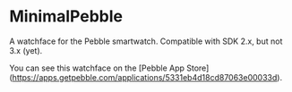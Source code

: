 # MinimalPebble
A watchface for the Pebble smartwatch.  Compatible with SDK 2.x, but not 3.x (yet).

You can see this watchface on the [Pebble App Store] (https://apps.getpebble.com/applications/5331eb4d18cd87063e00033d).
